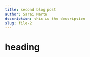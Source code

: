 ```yaml
---
title: second blog post
author: Sarai Marte
description: this is the description
slug: file-2
---
```


# heading